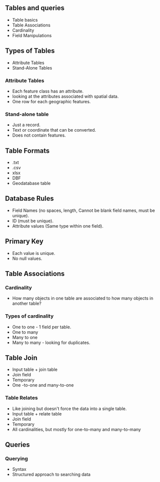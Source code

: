 

## Tables and queries

- Table basics
- Table Associations
- Cardinality
- Field Manipulations

## Types of Tables

- Attribute Tables
- Stand-Alone Tables

### Attribute Tables

- Each feature class has an attribute.
- looking at the attributes associated with spatial data.
- One row for each geographic features.

### Stand-alone table

- Just a record.
- Text or coordinate that can be converted.
- Does not contain features.

## Table Formats

- .txt
- .csv
- xlsx
- DBF
- Geodatabase table

## Database Rules

- Field Names (no spaces, length, Cannot be blank field names, must be unique).
- ID (must be unique).
- Attribute values (Same type within one field).

## Primary Key

- Each value is unique.
- No null values.

## Table Associations


### Cardinality

- How many objects in one table are associated to how many objects in another table?

### Types of cardinality

- One to one - 1 field per table.
- One to many
- Many to one
- Many to many - looking for duplicates.


## Table Join

- Input table + join table
- Join field
- Temporary
- One -to-one and many-to-one

### Table Relates

- Like joining but doesn't force the data into a single table.
- Input table + relate table
- Join field
- Temporary
- All cardinalities, but mostly for one-to-many and many-to-many


## Queries

### Querying

- Syntax
- Structured approach to searching data

